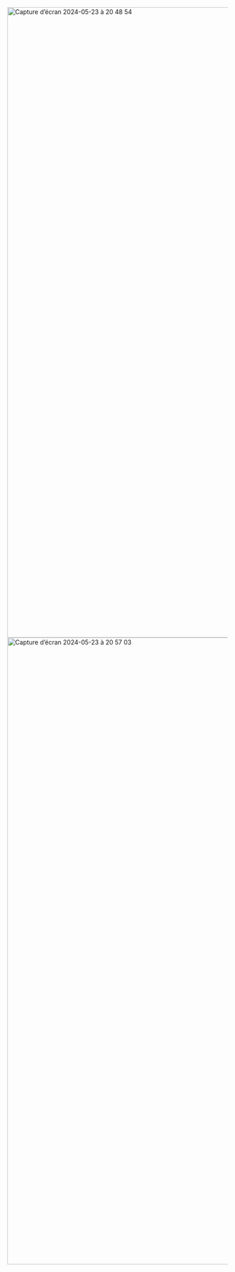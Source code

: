 <img width="1440" alt="Capture d’écran 2024-05-23 à 20 48 54" src="https://github.com/MouramChafik/Login-LogOut/assets/126889973/7365e74f-56a2-40a8-a18e-8f1fa6b2c184">

<img width="1432" alt="Capture d’écran 2024-05-23 à 20 57 03" src="https://github.com/MouramChafik/Login-LogOut/assets/126889973/b0e4d1fe-674a-4683-9750-3c1be9983cfa">




